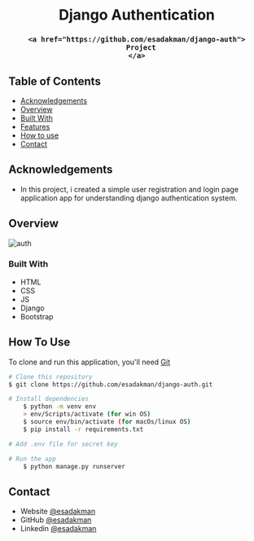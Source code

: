<!-- Please update value in the {}  -->

<h1 align="center">Django Authentication</h1>

<div align="center">
  <h3>
     
    <a href="https://github.com/esadakman/django-auth">
      Project
    </a>
 
  </h3>
</div>

<!-- TABLE OF CONTENTS -->

## Table of Contents

- [Acknowledgements](#acknowledgements)
- [Overview](#overview)
- [Built With](#built-with)
- [Features](#features)
- [How to use](#how-to-use)
- [Contact](#contact)

<!-- OVERVIEW -->

## Acknowledgements

- In this project, i created a simple user registration and login page application app for understanding django authentication system.  
## Overview

![auth](https://user-images.githubusercontent.com/98649983/188636583-80f31328-99d7-4ea3-8311-a2e58f7cd8f2.gif)


### Built With

<!-- This section should list any major frameworks that you built your project using. Here are a few examples.-->

- HTML
- CSS
- JS
- Django
- Bootstrap

## How To Use 

To clone and run this application, you'll need [Git](https://git-scm.com)

```bash
# Clone this repository
$ git clone https://github.com/esadakman/django-auth.git

# Install dependencies
    $ python -m venv env
    > env/Scripts/activate (for win OS)
    $ source env/bin/activate (for macOs/linux OS)
    $ pip install -r requirements.txt

# Add .env file for secret key

# Run the app
    $ python manage.py runserver
```


## Contact

- Website [@esadakman](https://esadakman.github.io/)
- GitHub [@esadakman](https://github.com/esadakman)
- Linkedin [@esadakman](https://www.linkedin.com/in/esadakman/)